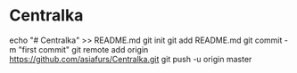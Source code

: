 # Centralka
echo "# Centralka" >> README.md
git init
git add README.md
git commit -m "first commit"
git remote add origin https://github.com/asiafurs/Centralka.git
git push -u origin master
